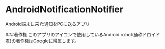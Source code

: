 ﻿# AndroidNotificationNotifier
Android端末に来た通知をPCに送るアプリ

###著作権
このアプリのアイコンで使用しているAndroid robot(通称ドロイド君)の著作権はGoogleに帰属します。

